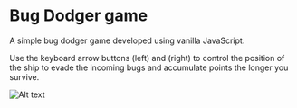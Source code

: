 # Bug Dodger game

A simple bug dodger game developed using vanilla JavaScript.

Use the keyboard arrow buttons (left) and (right) to control the position of the ship to evade the incoming bugs and accumulate points the longer you survive.

<img
  src="/scGame.png"
  alt="Alt text"
  title="Optional title"
  style="display: inline-block; margin: 0 auto; max-width: 300px">
